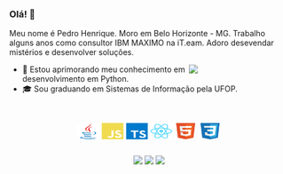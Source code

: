 ### Olá! 👋

Meu nome é Pedro Henrique. Moro em Belo Horizonte - MG. Trabalho alguns anos como consultor IBM MAXIMO na iT.eam. Adoro desevendar mistérios e desenvolver soluções.

<div>
  <img align="right" width="180px" src="https://tenor.com/pt-BR/view/infinate-forever-desktop-computer-gif-14266304"/>
</div>

- 🌱 Estou aprimorando meu conhecimento em desenvolvimento em Python.
- 🎓 Sou graduando em Sistemas de Informação pela UFOP.
##
  
</div>
  <div align="center" style="display: inline_block"><br>
  <img align="center"  height="30" width="40" src="https://raw.githubusercontent.com/devicons/devicon/master/icons/java/java-original.svg">
  <img align="center"  height="30" width="40" src="https://raw.githubusercontent.com/devicons/devicon/master/icons/javascript/javascript-plain.svg">
  <img align="center"  height="30" width="40" src="https://raw.githubusercontent.com/devicons/devicon/master/icons/typescript/typescript-plain.svg">
  <img align="center"  height="30" width="40" src="https://raw.githubusercontent.com/devicons/devicon/master/icons/react/react-original.svg">
  <img align="center"  height="30" width="40" src="https://raw.githubusercontent.com/devicons/devicon/master/icons/html5/html5-original.svg">
  <img align="center"  height="30" width="40" src="https://raw.githubusercontent.com/devicons/devicon/master/icons/css3/css3-original.svg">
</div>

##
 <div  align="center">
  <a href="https://www.instagram.com/pd__ro/" target="_blank"><img src="https://img.shields.io/badge/-Instagram-%23E4405F?style=for-the-badge&logo=instagram&logoColor=white" target="_blank"></a>
   <a href = "mailto:phna8589@gmail.com"><img src="https://img.shields.io/badge/-Gmail-%23333?style=for-the-badge&logo=gmail&logoColor=white" target="_blank"></a>
   <a href="https://www.youtube.com/channel/UCoyaxpUzU_lfpd6eiQD215g" target="_blank"><img src="https://img.shields.io/badge/YouTube-FF0000?style=for-the-badge&logo=youtube&logoColor=white" target="_blank"></a>
   
